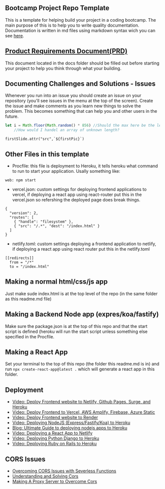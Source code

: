 ## Bootcamp Project Repo Template

This is a template for helping build your project in a coding bootcamp. The main purpose of this is to help you to write quality documentation. Documentation is written in md files using markdown syntax wich you can see [here](https://www.markdownguide.org/basic-syntax/).

## [Product Requirements Document(PRD)](./docs/prd.md)

This document located in the docs folder should be filled out before starting your project to help you think through what your building. 

## Documenting Challenges and Solutions - Issues

Whenever you run into an issue you should create an issue on your repository (you'll see issues in the menu at the top of the screen). Create the issue and make comments as you learn new things to solve the problem. This becomes something that can help you and other users in the future.
``` javascript
let i = Math.floor(Math.random() * 856) //Should the max here be the length value of the array? 
    //How would I handel an array of unknown length?
```
``` jquery
firstSlide.attr("src",`${firstPic}`) 
```

## Other Files in this template

- Procfile: this file is deployment to Heroku, it tells heroku what command to run to start your application. Usally something like:

```
web: npm start
```

- vercel.json: custom settings for deploying frontend applications to vercel, if deploying a react app using react-router put this in the vercel.json so refershing the deployed page does break things.

```
{
  "version": 2,
  "routes": [
    { "handle": "filesystem" },
    { "src": "/.*", "dest": "/index.html" }
  ]
}
```

- netlify.toml: custom settings deploying a frontend application to netlify, if deploying a react app using react router put this in the netlify.toml

```
[[redirects]]
  from = "/*"
  to = "/index.html"
```

## Making a normal html/css/js app

Just make sude index.html is at the top level of the repo (in the same folder as this readme.md file)

## Making a Backend Node app (expres/koa/fastify)

Make sure the package.json is at the top of this repo and that the start script is defined (heroku will run the start script unless something else specified in the Procfile.

## Making a React App

Set your terminal to the top of this repo (the folder this readme.md is in) and run `npx create-react-app@latest .` which will generate a react app in this folder.

## Deployment

- [Video: Deploy Frontend website to Netlify, Github Pages, Surge, and Heroku](https://www.youtube.com/watch?v=HCDCrjQsEhg)
- [Video: Deploy Frontend to Vercel, AWS Amplify, Firebase, Azure Static](https://www.youtube.com/watch?v=2FVY_lm-mTY)
- [Video: Deploy Frontend website to Render](https://www.youtube.com/watch?v=bB7I-MeI6sY)
- [Video: Deploying NodeJS (Express/Fastify/Koa) to Heroku](https://www.youtube.com/watch?v=hjlAhda-5B4)
- [Blog: Ultimate Guide to deploying nodejs apps to Heroku](https://tuts.alexmercedcoder.com/2021/4/deploying_node_heroku/)
- [Video: Deploying a React App to Netlify](https://www.youtube.com/watch?v=XwOUYUBCaoI)
- [Video: Deploying Python Django to Heroku](https://www.youtube.com/watch?v=Qi2q3c9BNww)
- [Video: Deploying Ruby on Rails to Heroku](https://www.youtube.com/watch?v=n9V_1X8uGZM)

## CORS Issues

- [Overcoming CORS Issues with Severless Functions](https://www.youtube.com/watch?v=wCO4ZLJEDB8)
- [Understanding and Solving Cors](https://www.youtube.com/watch?v=fsMKB7PJoFY)
- [Making A Proxy Server to Overcome Cors](https://www.youtube.com/watch?v=5CFafWpWwxo)
